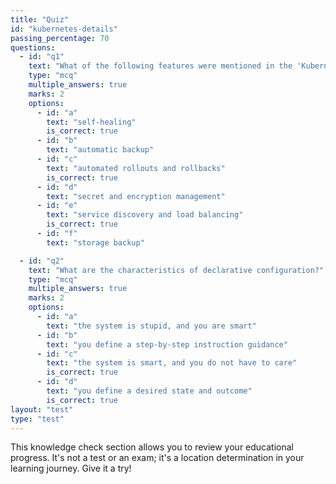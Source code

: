 ```yaml
---
title: "Quiz"
id: "kubernetes-details"
passing_percentage: 70
questions:
  - id: "q1"
    text: "What of the following features were mentioned in the 'Kubernetes Details' section?"
    type: "mcq"
    multiple_answers: true
    marks: 2
    options:
      - id: "a"
        text: "self-healing"
        is_correct: true
      - id: "b"
        text: "automatic backup"
      - id: "c"
        text: "automated rollouts and rollbacks"
        is_correct: true
      - id: "d"
        text: "secret and encryption management"
      - id: "e"
        text: "service discovery and load balancing"
        is_correct: true
      - id: "f"
        text: "storage backup"

  - id: "q2"
    text: "What are the characteristics of declarative configuration?"
    type: "mcq"
    multiple_answers: true
    marks: 2
    options:
      - id: "a"
        text: "the system is stupid, and you are smart"
      - id: "b"
        text: "you define a step-by-step instruction guidance"
      - id: "c"
        text: "the system is smart, and you do not have to care"
        is_correct: true
      - id: "d"
        text: "you define a desired state and outcome"
        is_correct: true
layout: "test"
type: "test"
---
```

This knowledge check section allows you to review your educational progress. It's not a test or an exam; it's a location determination in your learning journey. Give it a try!
